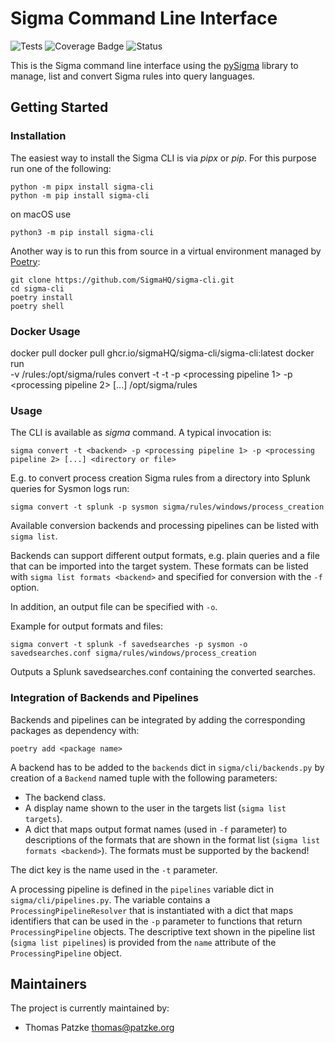 # Sigma Command Line Interface

![Tests](https://github.com/SigmaHQ/sigma-cli/actions/workflows/test.yml/badge.svg)
![Coverage Badge](https://img.shields.io/endpoint?url=https://gist.githubusercontent.com/thomaspatzke/0c868df261d4a5d5a1dafe71b1557d69/raw/SigmaHQ-sigma-cli.json)
![Status](https://img.shields.io/badge/Status-pre--release-orange)

This is the Sigma command line interface using the [pySigma](https://github.com/SigmaHQ/pySigma) library to manage, list
and convert Sigma rules into query languages.

## Getting Started

### Installation

The easiest way to install the Sigma CLI is via *pipx* or *pip*. For this purpose run one of the following:

```
python -m pipx install sigma-cli
python -m pip install sigma-cli
```
on macOS use
```
python3 -m pip install sigma-cli
```

Another way is to run this from source in a virtual environment managed by [Poetry](https://python-poetry.org/docs/basic-usage/):

```
git clone https://github.com/SigmaHQ/sigma-cli.git
cd sigma-cli
poetry install
poetry shell
```

### Docker Usage
docker pull docker pull ghcr.io/sigmaHQ/sigma-cli/sigma-cli:latest
docker run \
 -v <sigma-repo-folder>/rules:/opt/sigma/rules
 convert -t -t <backend> -p <processing pipeline 1> -p <processing pipeline 2> [...] /opt/sigma/rules

### Usage

The CLI is available as *sigma* command. A typical invocation is:

```
sigma convert -t <backend> -p <processing pipeline 1> -p <processing pipeline 2> [...] <directory or file>
```

E.g. to convert process creation Sigma rules from a directory into Splunk queries for Sysmon logs run:

```
sigma convert -t splunk -p sysmon sigma/rules/windows/process_creation
```

Available conversion backends and processing pipelines can be listed with `sigma list`.

Backends can support different output formats, e.g. plain queries and a file that can be imported into the target
system. These formats can be listed with `sigma list formats <backend>` and specified for conversion with the `-f`
option.

In addition, an output file can be specified with `-o`.

Example for output formats and files:

```
sigma convert -t splunk -f savedsearches -p sysmon -o savedsearches.conf sigma/rules/windows/process_creation
```

Outputs a Splunk savedsearches.conf containing the converted searches.

### Integration of Backends and Pipelines

Backends and pipelines can be integrated by adding the corresponding packages as dependency with:

```
poetry add <package name>
```

A backend has to be added to the `backends` dict in `sigma/cli/backends.py` by creation of a `Backend` named tuple with
the following parameters:

* The backend class.
* A display name shown to the user in the targets list (`sigma list targets`).
* A dict that maps output format names (used in `-f` parameter) to descriptions of the formats that are shown in the
  format list (`sigma list formats <backend>`). The formats must be supported by the backend!

The dict key is the name used in the `-t` parameter.

A processing pipeline is defined in the `pipelines` variable dict in `sigma/cli/pipelines.py`. The variable contains a
`ProcessingPipelineResolver` that is instantiated with a dict that maps identifiers that can
be used in the `-p` parameter to functions that return `ProcessingPipeline` objects. The descriptive text shown in the pipeline list (`sigma list pipelines`) is provided from
the `name` attribute of the `ProcessingPipeline` object.

## Maintainers

The project is currently maintained by:

- Thomas Patzke <thomas@patzke.org>
